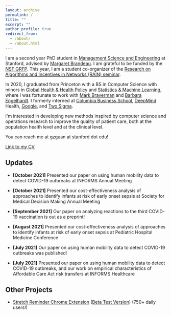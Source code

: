 ```yaml
---
layout: archive
permalink: /
title: ""
excerpt: ""
author_profile: true
redirect_from: 
  - /about/
  - /about.html
---
```

I am a second year PhD student in [Management Science and Engineering](https://msande.stanford.edu/) at Stanford, advised by [Margaret Brandeau](https://profiles.stanford.edu/margaret-brandeau). I am grateful to be funded by the [NSF GRFP](https://www.nsfgrfp.org/). This year, I am a student co-organizer of the [Research on Algorithms and Incentives in Networks (RAIN) seminar](https://rain.stanford.edu/). 

In 2020, I graduated from Princeton with a BS in Computer Science with minors in [Global Health & Health Policy](https://globalhealth.princeton.edu/) and [Statistics & Machine Learning](https://csml.princeton.edu/), where I was fortunate to work with [Mark Braverman](https://mbraverm.princeton.edu/) and [Barbara Engelhardt](https://www.cs.princeton.edu/~bee). I formerly interned at [Columbia Business School](https://www8.gsb.columbia.edu/faculty-research/divisions/decision-risk-operations), [DeepMind](https://deepmind.com/) Health, [Google](https://google.com/), and [Two Sigma](https://www.twosigma.com).

I'm interested in developing new methods inspired by computer science and operations research to improve the quality of patient care, both at the population health level and at the clinical level.

You can reach me at gzguan at stanford dot edu!

[Link to my CV](https://www.dropbox.com/s/em3ama4wr9qxhc9/GraceCVLatest.pdf?dl=0)

Updates
------
* **[October 2021]** Presented our paper on using human mobility data to detect COVID-19 outbreaks at INFORMS Annual Meeting

* **[October 2021]** Presented our cost-effectiveness analysis of approaches to identify infants at risk of early onset sepsis at Society for Medical Decision Making Annual Meeting

* **[September 2021]** Our paper on analyzing reactions to the third COVID-19 vaccination is out as a preprint!

* **[August 2021]** Presented our cost-effectiveness analysis of approaches to identify infants at risk of early onset sepsis at Pediatric Hospital Medicine Conference

* **[July 2021]** Our paper on using human mobility data to detect COVID-19 outbreaks was published!

* **[July 2021]** Presented our paper on using human mobility data to detect COVID-19 outbreaks, and our work on empirical characteristics of Affordable Care Act risk transfers at INFORMS Healthcare



Other Projects
------
* [Stretch Reminder Chrome Extension](http://guanzgrace.github.io/stretch) ([Beta Test Version](http://guanzgrace.github.io/stretch/beta)) (750+ daily users!)
